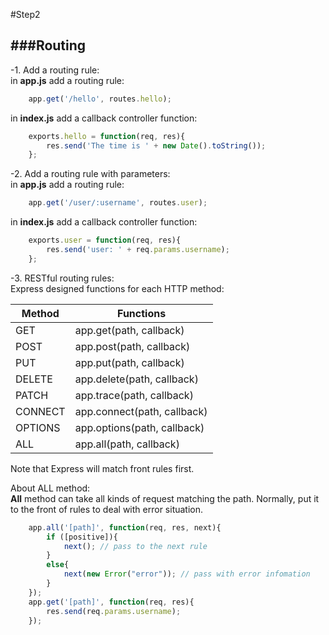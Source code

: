 #Step2

###Routing
---
-1. Add a routing rule:<br/>
in <b>app.js</b> add a routing rule:
```javascript
	app.get('/hello', routes.hello);
```
in <b>index.js</b> add a callback controller function:
```javascript
	exports.hello = function(req, res){
		res.send('The time is ' + new Date().toString());
	};
```
-2. Add a routing rule with parameters:<br/>
in <b>app.js</b> add a routing rule:
```javascript
	app.get('/user/:username', routes.user);
```
in <b>index.js</b> add a callback controller function:
```javascript
	exports.user = function(req, res){
		res.send('user: ' + req.params.username);
	};
```

-3. RESTful routing rules:<br/>
Express designed functions for each HTTP method:

Method | Functions
--- | ---
GET | app.get(path, callback)
POST | app.post(path, callback)
PUT | app.put(path, callback)
DELETE | app.delete(path, callback)
PATCH | app.trace(path, callback)
CONNECT | app.connect(path, callback)
OPTIONS | app.options(path, callback)
ALL | app.all(path, callback)

Note that Express will match front rules first.

About ALL method:<br/>
<b>All</b> method can take all kinds of request matching the path. Normally, put it to the front of rules to deal with error situation.

```javascript
	app.all('[path]', function(req, res, next){
		if ([positive]){
			next(); // pass to the next rule
		}	
		else{
			next(new Error("error")); // pass with error infomation
		}
	});
	app.get('[path]', function(req, res){
		res.send(req.params.username);
	});
```
